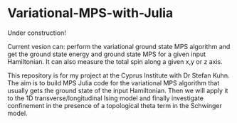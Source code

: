 # Variational-MPS-with-Julia

Under construction!

Current vesion can: perform the variational ground state MPS algorithm and get the ground state energy and ground state MPS for a given input Hamiltonian. It can also measure the total spin along a given x,y or z axis.

This repository is for my project at the Cyprus Institute with Dr Stefan Kuhn. The aim is to build MPS Julia code for the variational MPS algorithm that usually
gets the ground state of the input Hamiltonian. Then we will apply it to the 1D transverse/longitudinal Ising model and finally investigate confinement in the presence
of a topological theta term in the Schwinger model.
